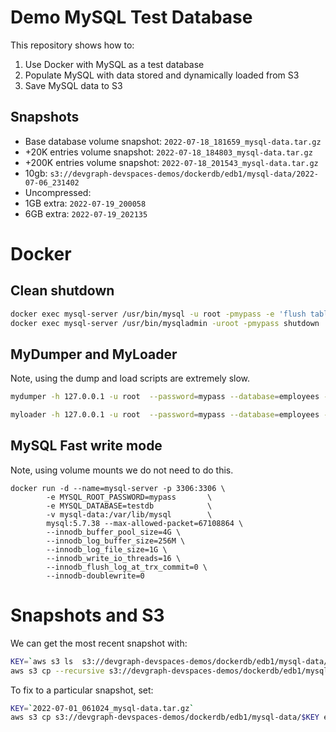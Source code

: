 # Demo MySQL Test Database

This repository shows how to:

1. Use Docker with MySQL as a test database
2. Populate MySQL with data stored and dynamically loaded from S3
3. Save MySQL data to S3 


## Snapshots

- Base database volume snapshot: `2022-07-18_181659_mysql-data.tar.gz`
- +20K entries volume snapshot: `2022-07-18_184803_mysql-data.tar.gz`
- +200K entries volume snapshot: `2022-07-18_201543_mysql-data.tar.gz`
- 10gb: `s3://devgraph-devspaces-demos/dockerdb/edb1/mysql-data/2022-07-06_231402`
- Uncompressed: 
- 1GB extra: `2022-07-19_200058`
- 6GB extra: `2022-07-19_202135`
# Docker 

## Clean shutdown

```sh
docker exec mysql-server /usr/bin/mysql -u root -pmypass -e 'flush tables;'
docker exec mysql-server /usr/bin/mysqladmin -uroot -pmypass shutdown
```

## MyDumper and MyLoader

Note, using the dump and load scripts are extremely slow.
```sh
mydumper -h 127.0.0.1 -u root  --password=mypass --database=employees --threads=8  --outputdir edb1/mysql-data/
```

```sh
myloader -h 127.0.0.1 -u root  --password=mypass --database=employees --threads=8 --directory edb1/mysql-data/2022-07-06_231402
```

## MySQL Fast write mode

Note, using volume mounts we do not need to do this.
```
docker run -d --name=mysql-server -p 3306:3306 \
        -e MYSQL_ROOT_PASSWORD=mypass       \
        -e MYSQL_DATABASE=testdb            \
        -v mysql-data:/var/lib/mysql        \
        mysql:5.7.38 --max-allowed-packet=67108864 \
        --innodb_buffer_pool_size=4G \
        --innodb_log_buffer_size=256M \
        --innodb_log_file_size=1G \
        --innodb_write_io_threads=16 \
        --innodb_flush_log_at_trx_commit=0 \
        --innodb-doublewrite=0
```


# Snapshots and S3

We can get the most recent snapshot with:

```bash
KEY=`aws s3 ls  s3://devgraph-devspaces-demos/dockerdb/edb1/mysql-data/ | awk '{print $4}' | sort | tail -n 1`
aws s3 cp --recursive s3://devgraph-devspaces-demos/dockerdb/edb1/mysql-data/$KEY edb1/mysql-data/$KEY
```

To fix to a particular snapshot, set:
```bash
KEY=`2022-07-01_061024_mysql-data.tar.gz`
aws s3 cp s3://devgraph-devspaces-demos/dockerdb/edb1/mysql-data/$KEY edb1/mysql-data/
```